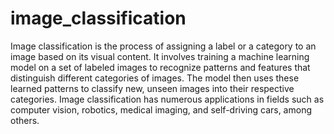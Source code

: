 # image_classification
Image classification is the process of assigning a label or a category to an image based on its visual content. It involves training a machine learning model on a set of labeled images to recognize patterns and features that distinguish different categories of images. The model then uses these learned patterns to classify new, unseen images into their respective categories. Image classification has numerous applications in fields such as computer vision, robotics, medical imaging, and self-driving cars, among others.
